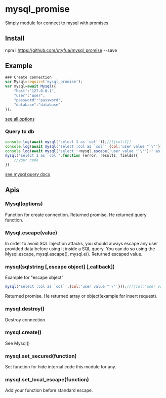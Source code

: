 # mysql_promise
Simply module for connect to mysql with promises

## Install
npm i https://github.com/utyfua/mysql_promise --save

## Example
```javascript
### Create connection
var Mysql=require('mysql_promise');
var mysql=await Mysql({
    "host":"127.0.0.1",
    "user":"user",
    "password":"password",
    "database":"database"
});
```
[see all options](https://www.npmjs.com/package/mysql#connection-options)
### Query to db
```javascript
console.log(await mysql('select 1 as `col`'));//[{col:1}]
console.log(await mysql('select :col as `col`',{col:'user value "`\''}));//[{col:"user value \"`'"}]
console.log(await mysql('select '+mysql.escape('user value "`\'')+' as `col`'));//[{col:"user value \"`'"}]
mysql('select 1 as `col`',function (error, results, fields){
    //your code
})
```
[see mysql query docs](https://www.npmjs.com/package/mysql#performing-queries)

## Apis
### Mysql(options)
Function for create connection.
Returned promise. He returned query function.
### Mysql.escape(value)
In order to avoid SQL Injection attacks, you should always escape any user provided data before using it inside a SQL query. You can do so using the Mysql.escape, mysql.escape(), mysql.e().
Returned escaped value.
### mysql(sqlstring [,escape object] [,callback])
Example for "escape object"
```javascript
mysql('select :col as `col`',{col:'user value "`\''}));//[{col:"user value \"`'"}]
```
Returned promise. He returned array or object(example for insert request).
### mysql.destroy()
Destroy connection
### mysql.create()
See Mysql()
### mysql.set_secured(function)
Set function for hide internal code this module for any.
### mysql.set_local_escape(function)
Add your function before standard escape.